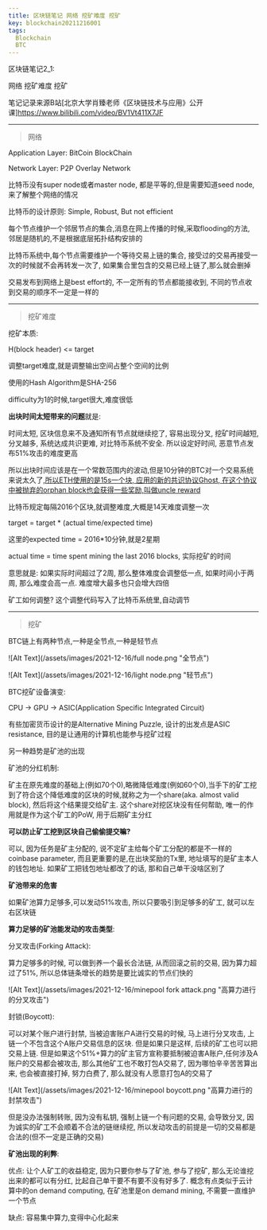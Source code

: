 ```yaml
---
title: 区块链笔记 网络 挖矿难度 挖矿
key: blockchain20211216001
tags:
  Blockchain
  BTC
---
```


区块链笔记2_1:

网络 挖矿难度 挖矿

笔记记录来源B站[北京大学肖臻老师《区块链技术与应用》公开课]https://www.bilibili.com/video/BV1Vt411X7JF

<!--more-->

---

> 网络

Application Layer: BitCoin BlockChain

Network Layer: P2P Overlay Network

比特币没有super node或者master node, 都是平等的,但是需要知道seed node,来了解整个网络的情况

比特币的设计原则: Simple, Robust, But not efficient

每个节点维护一个邻居节点的集合,消息在网上传播的时候,采取flooding的方法, 邻居是随机的,不是根据底层拓扑结构安排的

比特币系统中,每个节点需要维护一个等待交易上链的集合, 接受过的交易再接受一次的时候就不会再转发一次了, 如果集合里包含的交易已经上链了,那么就会删掉

交易发布到网络上是best effort的, 不一定所有的节点都能接收到, 不同的节点收到交易的顺序不一定是一样的

---

> 挖矿难度

挖矿本质:

H(block header) <= target

调整target难度,就是调整输出空间占整个空间的比例

使用的Hash Algorithm是SHA-256

difficulty为1的时候,target很大,难度很低

**出块时间太短带来的问题**就是:

时间太短, 区块信息来不及通知所有节点就继续挖了, 容易出现分叉, 挖矿时间越短, 分叉越多, 系统达成共识更难, 对比特币系统不安全. 所以设定好时间, 恶意节点发布51%攻击的难度更高

所以出块时间应该是在一个常数范围内的波动,但是10分钟的BTC对一个交易系统来说太久了,<u>所以ETH使用的是15s一个块, 应用的新的共识协议Ghost, 在这个协议中被抛弃的orphan block也会获得一些奖励,叫做uncle reward</u>

比特币规定每隔2016个区块,就调整难度,大概是14天难度调整一次

target = target * (actual time/expected time)

这里的expected time = 2016*10分钟,就是2星期

actual time = time spent mining the last 2016 blocks, 实际挖矿的时间

意思就是: 如果实际时间超过了2周, 那么整体难度会调整低一点, 如果时间小于两周, 那么难度会高一点. 难度增大最多也只会增大四倍

矿工如何调整? 这个调整代码写入了比特币系统里,自动调节

---

> 挖矿

BTC链上有两种节点,一种是全节点,一种是轻节点

![Alt Text](/assets/images/2021-12-16/full node.png "全节点")

![Alt Text](/assets/images/2021-12-16/light node.png "轻节点")

BTC挖矿设备演变:

CPU -> GPU -> ASIC(Application Specific Integrated Circuit)

有些加密货币设计的是Alternative Mining Puzzle, 设计的出发点是ASIC resistance, 目的是让通用的计算机也能参与挖矿过程

另一种趋势是矿池的出现

矿池的分红机制:

矿主在原先难度的基础上(例如70个0),略微降低难度(例如60个0),当手下的矿工挖到了符合这个降低难度的区块的时候,就称之为一个share(aka. almost valid block), 然后将这个结果提交给矿主. 这个share对挖区块没有任何帮助, 唯一的作用就是作为这个矿工的PoW, 用于后期矿主分红

**可以防止矿工挖到区块自己偷偷提交嘛?** 

可以, 因为任务是矿主分配的, 说不定矿主给每个矿工分配的都是不一样的coinbase parameter, 而且更重要的是,在出块奖励的Tx里, 地址填写的是矿主本人的钱包地址. 如果矿工把钱包地址都改了的话, 那和自己单干没啥区别了

**矿池带来的危害**

如果矿池算力足够多,可以发动51%攻击, 所以只要吸引到足够多的矿工, 就可以左右区块链

**算力足够的矿池能发动的攻击类型**:

分叉攻击(Forking Attack):

算力足够多的时候, 可以做到养一个最长合法链, 从而回滚之前的交易, 因为算力超过了51%, 所以总体链条增长的趋势是要比诚实的节点们快的

![Alt Text](/assets/images/2021-12-16/minepool fork attack.png "高算力进行的分叉攻击")

封锁(Boycott):

可以对某个账户进行封禁, 当被迫害账户A进行交易的时候, 马上进行分叉攻击, 上链一个不包含这个A账户交易信息的区块. 但是如果只是这样, 后续的矿工也可以把交易上链. 但是如果这个51%+算力的矿主官方宣称要抵制被迫害A账户,任何涉及A账户的交易都会被攻击, 那么其他矿工也不敢打包A交易了, 因为哪怕辛辛苦苦算出来, 也会被直接打掉, 努力白费了, 那么就没有人愿意打包A的交易了

![Alt Text](/assets/images/2021-12-16/minepool boycott.png "高算力进行的封禁攻击")

但是没办法强制转账, 因为没有私钥, 强制上链一个有问题的交易, 会导致分叉, 因为诚实的矿工不会顺着不合法的链继续挖, 所以发动攻击的前提是一切的交易都是合法的(但不一定是正确的交易)

**矿池出现的利弊**:

优点: 让个人矿工的收益稳定, 因为只要你参与了矿池, 参与了挖矿, 那么无论谁挖出来的都可以有分红, 比起自己单干要不有要不没有好多了. 概念有点类似于云计算中的on demand computing, 在矿池里是on demand mining, 不需要一直维护一个节点

缺点: 容易集中算力,变得中心化起来

